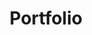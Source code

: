 ---
title: Portfolio
layout: collection
permalink: /portfolio/
collection: portfolio
entries_layout: grid
classes: wide
sidebar:
    nav: "side"
---